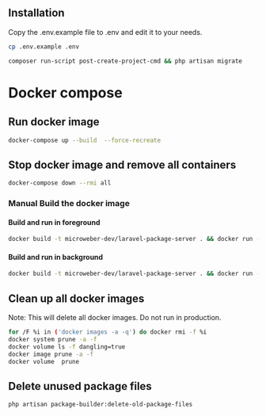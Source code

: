 ## Installation
Copy the .env.example file to .env and edit it to your needs.
```sh
cp .env.example .env
```

```sh
composer run-script post-create-project-cmd && php artisan migrate
```

# Docker compose

## Run docker image
```sh
docker-compose up --build  --force-recreate
```

## Stop docker image and remove all containers
```sh
docker-compose down --rmi all
```

### Manual Build the docker image

#### Build and run in foreground
```sh
docker build -t microweber-dev/laravel-package-server . && docker run -p 80:80 -it microweber-dev/laravel-package-server
```

#### Build and run in background
```sh
docker build -t microweber-dev/laravel-package-server . && docker run -p 80:80 -d microweber-dev/laravel-package-server
```






## Clean up all docker images
Note: This will delete all docker images. Do not run in production.

```sh
for /F %i in ('docker images -a -q') do docker rmi -f %i
docker system prune -a -f
docker volume ls -f dangling=true
docker image prune -a -f
docker volume  prune
```

## Delete unused package files
```
php artisan package-builder:delete-old-package-files
```
